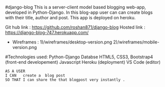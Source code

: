 #django-blog
This is a server-client model based blogging web-app, developed in Python-Django. In this blog-app user can can create blogs with their title, author and post. This app is deployed on heroku.

Git hub link : https://github.com/roshan871/django-blog
Hosted link : https://django-blog-747.herokuapp.com/

- Wireframes :
  1)/wireframes/desktop-version.png
  2)/wireframes/mobile-version.png

#Technologies used:
Python-Django
Databse
HTML5, CSS3, Bootstrap4 (front-end developement)
Javascript
Heroku (deployment)
VS Code (editor)

```
AS A USER
I CAN   create a  blog post
SO THAT I can share the that blogpost very instantly .

```
